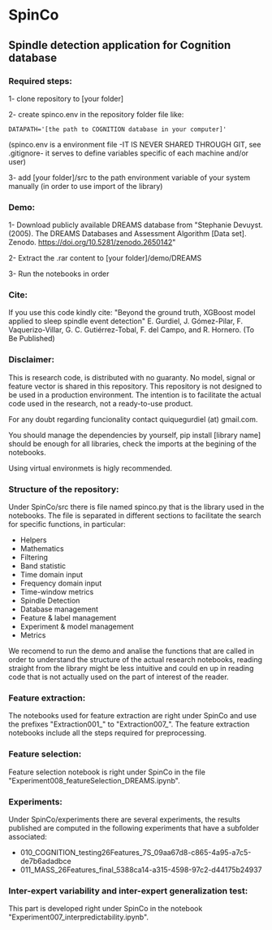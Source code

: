 # SpinCo
## Spindle detection application for Cognition database

### Required steps:
1- clone repository to [your folder]

2- create spinco.env in the repository folder file like:

    DATAPATH='[the path to COGNITION database in your computer]'
    
(spinco.env is a environment file -IT IS NEVER SHARED THROUGH GIT, see .gitignore- it serves to define variables specific of each machine and/or user)

3- add [your folder]/src to the path environment variable of your system manually (in order to use import of the library)

### Demo:
1- Download publicly available DREAMS database from "Stephanie Devuyst. (2005). The DREAMS Databases and Assessment Algorithm [Data set]. Zenodo. https://doi.org/10.5281/zenodo.2650142"

2- Extract the .rar content to [your folder]/demo/DREAMS

3- Run the notebooks in order

### Cite:
If you use this code kindly cite:
"Beyond the ground truth, XGBoost model applied to sleep spindle event detection" E. Gurdiel, J. Gómez-Pilar, F. Vaquerizo-Villar, G. C. Gutiérrez-Tobal, F. del Campo, and R. Hornero. (To Be Published)

### Disclaimer:
This is research code, is distributed with no guaranty. No model, signal or feature vector is shared in this repository. This repository is not designed to be used in a production environment. The intention is to facilitate the actual code used in the research, not a ready-to-use product.

For any doubt regarding funcionality contact quiquegurdiel (at) gmail.com.

You should manage the dependencies by yourself, pip install [library name] should be enough for all libraries, check the imports at the begining of the notebooks.

Using virtual environmets is higly recommended.

### Structure of the repository:
Under SpinCo/src there is file named spinco.py that is the library used in the notebooks. The file is separated in different sections to facilitate the search for specific functions, in particular:
- Helpers
- Mathematics
- Filtering
- Band statistic
- Time domain input
- Frequency domain input
- Time-window metrics
- Spindle Detection
- Database management
- Feature & label management
- Experiment & model management
- Metrics

We recomend to run the demo and analise the functions that are called in order to understand the structure of the actual research notebooks, reading straight from the library might be less intuitive and could en up in reading code that is not actually used on the part of interest of the reader.

### Feature extraction:
The notebooks used for feature extraction are right under SpinCo and use the prefixes "Extraction001_" to "Extraction007_". The feature extraction notebooks include all the steps required for preprocessing.

### Feature selection:
Feature selection notebook is right under SpinCo in the file "Experiment008_featureSelection_DREAMS.ipynb".

### Experiments:
Under SpinCo/experiments there are several experiments, the results published are computed in the following experiments that have a subfolder associated:
- 010_COGNITION_testing26Features_7S_09aa67d8-c865-4a95-a7c5-de7b6adadbce
- 011_MASS_26Features_final_5388ca14-a315-4598-97c2-d44175b24937

### Inter-expert variability and inter-expert generalization test:
This part is developed right under SpinCo in the notebook "Experiment007_interpredictability.ipynb".
